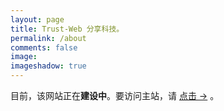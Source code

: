 ```yaml
---
layout: page
title: Trust-Web 分享科技。
permalink: /about
comments: false
image: 
imageshadow: true
---
```


目前，该网站正在**建设中**。要访问主站，请 <a target="_blank" href="https://trust-web.github.io/" class="btn btn-dark"> 点击 &rarr;</a> 。

